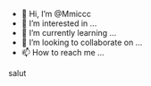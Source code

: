 - 👋 Hi, I’m @Mmiccc
- 👀 I’m interested in ...
- 🌱 I’m currently learning ...
- 💞️ I’m looking to collaborate on ...
- 📫 How to reach me ...

<!---
Mmiccc/Mmiccc is a ✨ special ✨ repository because its `README.md` (this file) appears on your GitHub profile.
You can click the Preview 
link to take a look at your changes.
--->salut 
